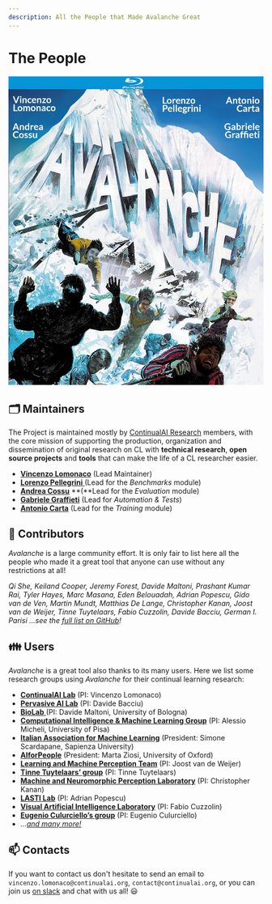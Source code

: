 ```yaml
---
description: All the People that Made Avalanche Great
---
```


# The People

![Avalanche: Coming soon to your computer screens! &#x1F602;](../.gitbook/assets/avalanche_maintaners.png)

## 🗂️ Maintainers

The Project is maintained mostly by [ContinualAI Research](https://www.continualai.org/research) members, with the core mission of supporting the production, organization and dissemination of original research on CL with **technical research**, **open source projects** and **tools** that can make the life of a CL researcher easier.

* [**Vincenzo Lomonaco**](https://www.vincenzolomonaco.com/) \(Lead Maintainer\)
* [**Lorenzo Pellegrini** ](https://www.unibo.it/sitoweb/l.pellegrini)\(Lead for the _Benchmarks_ module\)
* [**Andrea Cossu**](https://andreacossu.github.io/) **\(**Lead for the _Evaluation_ module\)
* [**Gabriele Graffieti**](https://www.unibo.it/sitoweb/gabriele.graffieti/en) \(Lead for _Automation & Tests_\)
* [**Antonio Carta**](http://pages.di.unipi.it/carta/) \(Lead for the _Training_ module\)

## 🔨 Contributors

_Avalanche_ is a large community effort. It is only fair to list here all the people who made it a great tool that anyone can use without any restrictions at all!

_Qi She, Keiland Cooper, Jeremy Forest, Davide Maltoni, Prashant Kumar Rai, Tyler Hayes, Marc Masana, Eden Belouadah, Adrian Popescu, Gido van de Ven, Martin Mundt, Matthias De Lange, Christopher Kanan, Joost van de Weijer, Tinne Tuytelaars, Fabio Cuzzolin, Davide Bacciu, German I. Parisi_ _...see the_ [_full list on GitHub_](https://github.com/ContinualAI/avalanche/graphs/contributors)_!_

## 👪 Users

_Avalanche_ is a great tool also thanks to its many users. Here we list some research groups using _Avalanche_ for their continual learning research:

* [**ContinualAI Lab**](https://www.continualai.org/lab/) \(PI: Vincenzo Lomonaco\)
* [**Pervasive AI Lab**](http://pai.di.unipi.it/) \(PI: Davide Bacciu\)
* [**BioLab** ](http://biolab.csr.unibo.it/home.asp)\(PI: Davide Maltoni, University of Bologna\)
* [**Computational Intelligence & Machine Learning Group**](http://ciml.di.unipi.it/index.html) \(PI: Alessio Micheli, University of Pisa\)
* [**Italian Association for Machine Learning**](https://iaml.it/) \(President: Simone Scardapane,  Sapienza University\)
* [**AIforPeople**](https://www.aiforpeople.org/) \(President: Marta Ziosi, University of Oxford\)
* [**Learning and Machine Perception Team**](http://www.cvc.uab.es/lamp/) \(PI: Joost van de Weijer\)
* [**Tinne Tuytelaars’ group**](https://homes.esat.kuleuven.be/~tuytelaa/) \(PI: Tinne Tuytelaars\)
* [**Machine and Neuromorphic Perception Laboratory**](http://klab.cis.rit.edu/) \(PI: Christopher Kanan\)
* [**LASTI Lab**](https://kalisteo.cea.fr/index.php/textual-and-visual-semantic/) \(PI: Adrian Popescu\)
* [**Visual Artificial Intelligence Laboratory**](https://cms.brookes.ac.uk/staff/FabioCuzzolin) \(PI: Fabio Cuzzolin\)
* [**Eugenio Culurciello’s group**](https://scholar.google.com/citations?user=SeGmqkIAAAAJ&hl=en) \(PI: Eugenio Culurciello\)
* _..._[_and many more!_ ](https://www.continualai.org/research)

## 📫 Contacts

If you want to contact us don't hesitate to send an email to `vincenzo.lomonaco@continualai.org`, `contact@continualai.org`, or you can join us [on slack](https://join.slack.com/t/continualai/shared_invite/enQtNjQxNDYwMzkxNzk0LTBhYjg2MjM0YTM2OWRkNDYzOGE0ZTIzNDQ0ZGMzNDE3ZGUxNTZmNmM1YzJiYzgwMTkyZDQxYTlkMTI3NzZkNjU) and chat with us all! 😃

